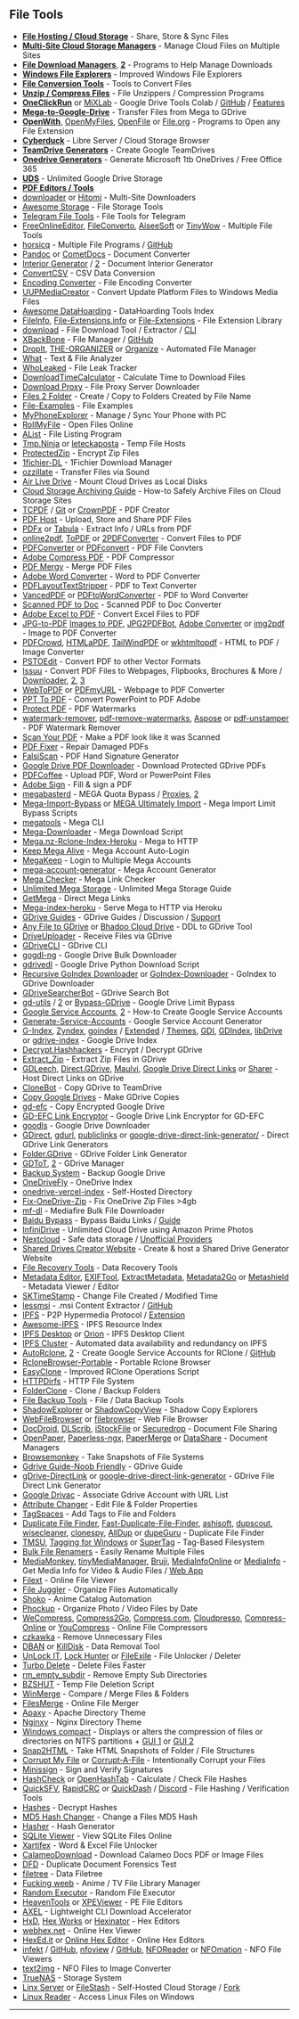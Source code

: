 ## File Tools

-   **[File Hosting / Cloud Storage](https://www.reddit.com/r/FREEMEDIAHECKYEAH/wiki/storage#wiki_file_sharing_tools)** - Share, Store & Sync Files
-   **[Multi-Site Cloud Storage Managers](https://www.reddit.com/r/FREEMEDIAHECKYEAH/wiki/storage#wiki_multi_site_cloud_storage_managers)** - Manage Cloud Files on Multiple Sites
-   **[File Download Managers](https://www.reddit.com/r/FREEMEDIAHECKYEAH/wiki/storage#wiki_file_download_managers)**, **[2](https://en.wikipedia.org/wiki/Comparison_of_download_managers)** - Programs to Help Manage Downloads
-   **[Windows File Explorers](https://www.reddit.com/r/FREEMEDIAHECKYEAH/wiki/storage#wiki_windows_file_explorers)** - Improved Windows File Explorers
-   **[File Conversion Tools](https://www.reddit.com/r/FREEMEDIAHECKYEAH/wiki/storage#wiki_file_conversion_tools)** - Tools to Convert Files
-   **[Unzip / Compress Files](https://www.reddit.com/r/FREEMEDIAHECKYEAH/wiki/storage#wiki_compression_programs)** - File Unzippers / Compression Programs
-   **[OneClickRun](https://colab.research.google.com/github/biplobsd/OneClickRun/blob/master/OneClickRun.ipynb)** or [MiXLab](https://colab.research.google.com/github/shirooo39/MiXLab/blob/master/MiXLab.ipynb) - Google Drive Tools Colab / [GitHub](https://github.com/biplobsd/OneClickRun) / [Features](https://i.imgur.com/hEHM7Vy.png)
-   **[Mega-to-Google-Drive](https://github.com/cheems/Mega-to-Google-Drive)** - Transfer Files from Mega to GDrive
-   **[OpenWith](https://www.openwith.org/)**, [OpenMyFiles](https://www.openmyfiles.com/), [OpenFile](https://www.openfile.me/) or [File.org](https://file.org/) - Programs to Open any File Extension
-   **[Cyberduck](https://cyberduck.io/)** - Libre Server / Cloud Storage Browser
-   **[TeamDrive Generators](https://www.reddit.com/r/FREEMEDIAHECKYEAH/wiki/storage#wiki_teamdrive_generators)** - Create Google TeamDrives
-   **[Onedrive Generators](https://www.reddit.com/r/FREEMEDIAHECKYEAH/wiki/storage#wiki_onedrive_generators)** - Generate Microsoft 1tb OneDrives / Free Office 365
-   **[UDS](https://github.com/stewartmcgown/uds)** - Unlimited Google Drive Storage
-   **[PDF Editors / Tools](https://www.reddit.com/r/FREEMEDIAHECKYEAH/wiki/storage#wiki_pdf_editors_.2F_toolkits)**
-   [downloader](https://downloader.la/) or [Hitomi](https://github.com/KurtBestor/Hitomi-Downloader) - Multi-Site Downloaders
-   [Awesome Storage](https://github.com/okhosting/awesome-storage) - File Storage Tools
-   [Telegram File Tools](https://www.reddit.com/r/FREEMEDIAHECKYEAH/wiki/storage#wiki_telegram_file_tools) - File Tools for Telegram
-   [FreeOnlineEditor](https://freeonlineeditor.com/), [FileConverto](https://fileconverto.com/), [AiseeSoft](https://aiseesoft.com/) or [TinyWow](https://tinywow.com/) - Multiple File Tools
-   [horsicq](https://horsicq.github.io/) - Multiple File Programs / [GitHub](https://github.com/horsicq/)
-   [Pandoc](https://pandoc.org/) or [CometDocs](https://www.cometdocs.com/) - Document Converter
-   [Interior Generator](https://powerkdp.com/interior-generator/) / [2](https://designer.bookbolt.io/interior-generator.php) - Document Interior Generator
-   [ConvertCSV](https://www.convertcsv.com/) - CSV Data Conversion
-   [Encoding Converter](https://encoding-converter.netlify.app/) - File Encoding Converter
-   [UUPMediaCreator](https://github.com/gus33000/UUPMediaCreator) - Convert Update Platform Files to Windows Media Files
-   [Awesome DataHoarding](https://github.com/simon987/awesome-datahoarding) - DataHoarding Tools Index
-   [FileInfo](https://fileinfo.com/), [File-Extensions.info](https://file-extensions.info/) or [File-Extensions](https://www.file-extensions.org/) - File Extension Library
-   [download](https://github.com/kevva/download) - File Download Tool / Extractor / [CLI](https://github.com/kevva/download-cli)
-   [XBackBone](https://xbackbone.app/) - File Manager / [GitHub](https://github.com/SergiX44/XBackBone)
-   [DropIt](http://www.dropitproject.com/), [THE-ORGANIZER](https://github.com/mishrabiswajit/THE-ORGANIZER/) or [Organize](https://github.com/tfeldmann/organize) - Automated File Manager
-   [What](https://github.com/bee-san/pyWhat) - Text & File Analyzer
-   [WhoLeaked](https://github.com/utkusen/wholeaked) - File Leak Tracker
-   [DownloadTimeCalculator](https://downloadtimecalculator.com/) - Calculate Time to Download Files
-   [Download Proxy](https://download-proxy.zhaofengying.com/) - File Proxy Server Downloader
-   [Files 2 Folder](https://www.dcmembers.com/skwire/download/files-2-folder/) - Create / Copy to Folders Created by File Name
-   [File-Examples](https://file-examples.com/) - File Examples
-   [MyPhoneExplorer](https://www.fjsoft.at/) - Manage / Sync Your Phone with PC
-   [RollMyFile](https://rollmyfile.com/) - Open Files Online
-   [AList](https://github.com/Xhofe/alist) - File Listing Program
-   [Tmp.Ninja](https://tmp.ninja/) or [leteckaposta](http://leteckaposta.cz/) - Temp File Hosts
-   [ProtectedZip](https://protectedzip.com/) - Encrypt Zip Files
-   [1fichier-DL](https://github.com/manuGMG/1fichier-dl) - 1Fichier Download Manager
-   [ozzillate](https://www.ozzillate.com/) - Transfer Files via Sound
-   [Air Live Drive](https://www.airlivedrive.com/en/) - Mount Cloud Drives as Local Disks
-   [Cloud Storage Archiving Guide](https://pastebin.com/kLhLHsXg) - How-to Safely Archive Files on Cloud Storage Sites
-   [TCPDF](https://tcpdf.org/) / [Git](https://github.com/tecnickcom/tcpdf) or [CrownPDF](https://www.crownpdf.com/) - PDF Creator
-   [PDF Host](https://pdfhost.io/) - Upload, Store and Share PDF Files
-   [PDFx](https://www.metachris.com/pdfx/) or [Tabula](https://tabula.technology/) - Extract Info / URLs from PDF
-   [online2pdf](https://online2pdf.com/), [ToPDF](https://topdf.org/) or [2PDFConverter](https://www.2pdfconverter.com/) - Convert Files to PDF
-   [PDFConverter](https://www.pdfconverter.com/) or [PDFconvert](https://docupub.com/pdfconvert/) - PDF File Convters
-   [Adobe Compress PDF](https://www.adobe.com/acrobat/online/compress-pdf.html) - PDF Compressor
-   [PDF Mergy](https://pdfmerge.w69b.com/) - Merge PDF Files
-   [Adobe Word Converter](https://www.adobe.com/acrobat/online/word-to-pdf.html) - Word to PDF Converter
-   [PDFLayoutTextStripper](https://github.com/JonathanLink/PDFLayoutTextStripper) - PDF to Text Converter
-   [VancedPDF](https://vancepdf.com/) or [PDFtoWordConverter](https://www.pdftowordconverter.org/) - PDF to Word Converter
-   [Scanned PDF to Doc](https://www.scannedpdftoword.com/) - Scanned PDF to Doc Converter
-   [Adobe Excel to PDF](https://www.adobe.com/acrobat/online/excel-to-pdf.html) - Convert Excel Files to PDF
-   [JPG-to-PDF](https://github.com/praneetk2704/JPG-to-PDF) [Images to PDF](https://github.com/Swati4star/Images-to-PDF), [JPG2PDFBot](https://t.me/JPG2PDFBot), [Adobe Converter](https://www.adobe.com/acrobat/online/jpg-to-pdf.html) or [img2pdf](https://pypi.org/project/img2pdf/) - Image to PDF Converter
-   [PDFCrowd](https://pdfcrowd.com/), [HTMLaPDF](https://www.htmlapdf.com/), [TailWindPDF](https://tailwindpdf.com/) or [wkhtmltopdf](https://wkhtmltopdf.org/) - HTML to PDF / Image Converter
-   [PSTOEdit](http://pstoedit.net/) - Convert PDF to other Vector Formats
-   [Issuu](https://issuu.com/) - Convert PDF Files to Webpages, Flipbooks, Brochures & More / [Downloader](https://docdownloader.com/), [2](https://vebuka.com/), [3](https://docdownload.net/)
-   [WebToPDF](https://webtopdf.com/) or [PDFmyURL](https://pdfmyurl.com/) - Webpage to PDF Converter
-   [PPT To PDF](https://www.adobe.com/acrobat/online/ppt-to-pdf.html) - Convert PowerPoint to PDF Adobe
-   [Protect PDF](https://chrome.google.com/webstore/detail/protect-pdf-by-pdfliteco/ehiinfpgjdeejgicaecceplicndinpgb) - PDF Watermarks
-   [watermark-remover](https://github.com/cpappen/watermark-remover), [pdf-remove-watermarks](https://github.com/matthiasbock/pdf-remove-watermarks), [Aspose](https://products.aspose.app/pdf/annotation) or [pdf-unstamper](https://github.com/hwding/pdf-unstamper) - PDF Watermark Remover
-   [Scan Your PDF](https://www.scanyourpdf.com/) - Make a PDF look like it was Scanned
-   [PDF Fixer](https://pdffixer.com/) - Repair Damaged PDFs
-   [FalsiScan](https://gitlab.com/edouardklein/falsisign) - PDF Hand Signature Generator
-   [Google Drive PDF Downloader](https://github.com/zeltox/Google-Drive-PDF-Downloader) - Download Protected GDrive PDFs
-   [PDFCoffee](https://pdfcoffee.com/) - Upload PDF, Word or PowerPoint Files
-   [Adobe Sign](https://www.adobe.com/acrobat/online/sign-pdf.html) - Fill & sign a PDF
-   [megabasterd](https://github.com/tonikelope/megabasterd) - MEGA Quota Bypass / [Proxies](https://github.com/tonikelope/megabasterd/blob/proxy_list/proxy.txt), [2](https://rentry.co/megaproxies)
-   [Mega-Import-Bypass](https://github.com/Cyberavater/Mega-Import-Bypass) or [MEGA Ultimately Import](https://katb.in/atoyuxomuba) - Mega Import Limit Bypass Scripts
-   [megatools](https://megatools.megous.com/) - Mega CLI
-   [Mega-Downloader](https://github.com/ZonD80/mega-downloader) - Mega Download Script
-   [Mega.nz-Rclone-Index-Heroku](https://github.com/developeranaz/Mega.nz-Rclone-Index-Heroku) - Mega to HTTP
-   [Keep Mega Alive](https://github.com/3ncod3/keep-mega-alive) - Mega Account Auto-Login
-   [MegaKeep](https://github.com/xCryptic/MegaKeep) - Login to Multiple Mega Accounts
-   [mega-account-generator](https://github.com/crackhub-dev/mega-account-generator) - Mega Account Generator
-   [Mega Checker](https://github.com/Titoot/mega-checker) - Mega Link Checker
-   [Unlimited Mega Storage](https://redd.it/ffrkf3) - Unlimited Mega Storage Guide
-   [GetMega](http://getmega.net/) - Direct Mega Links
-   [Mega-index-heroku](https://github.com/developeranaz/Mega-index-heroku) - Serve Mega to HTTP via Heroku
-   [GDrive Guides](https://t.me/gdriveguides) - GDrive Guides / Discussion / [Support](https://t.me/CloneSupport)
-   [Any File to GDrive](https://github.com/cheems/Any-file-to-Google-Drive) or [Bhadoo Cloud Drive](https://github.com/adarsha2003/Bhadoo-Cloud-Drive) - DDL to GDrive Tool
-   [DriveUploader](https://driveuploader.com/) - Receive Files via GDrive
-   [GDriveCLI](https://github.com/prasmussen/gdrive) - GDrive CLI
-   [gogdl-ng](https://github.com/gogdl-ng/gogdl-ng) - Google Drive Bulk Downloader
-   [gdrivedl](https://github.com/matthuisman/gdrivedl) - Google Drive Python Download Script
-   [Recursive GoIndex Downloader](https://github.com/atlonxp/recursive-goIndex-downloader) or [GoIndex-Downloader](https://github.com/piyush2947/) - GoIndex to GDrive Downloader
-   [GDriveSearcherBot](https://github.com/TheHamkerCat/GdriveSearcherBot) - GDrive Search Bot
-   [gd-utils](https://github.com/roshanconnor123/gd-utils) / [2](https://nenokkadine.github.io/GD-Utils/) or [Bypass-GDrive](https://yuudrive.me/tools/bypass-gdrive) - Google Drive Limit Bypass
-   [Google Service Accounts](https://github.com/TheCaduceus/CloneBot_V2#-service-accounts), [2](https://teletype.in/@blooem/sa) - How-to Create Google Service Accounts
-   [Generate-Service-Accounts](https://github.com/Telestosatt/Generate-Service-Accounts) - Google Service Account Generator
-   [G-Index](https://github.com/LeeluPradhan/G-Index), [Zyndex](https://zyndex.tk/), [goindex](https://github.com/alx-xlx/goindex) / [Extended](https://github.com/cheems/goindex-extended) / [Themes](https://install.kenci.workers.dev/), [GDI](https://github.com/anymeofu/GDI), [GDIndex](https://github.com/maple3142/GDIndex), [libDrive](https://github.com/libDrive/heroku) or [gdrive-index](https://github.com/alx-xlx/gdrive-index) - Google Drive Index
-   [Decrypt.Hashhackers](https://decrypt.hashhackers.com/) - Encrypt / Decrypt GDrive
-   [Extract_Zip](https://colab.research.google.com/drive/1L74g3bsV0YEMbDSUj4Kxrwi26mgjxVpp?usp=sharing) - Extract Zip Files in GDrive
-   [GDLeech](https://github.com/AdithyanNellickal/GDLeech), [Direct.GDrive](https://direct.gdrive.vip/en/), [Maulvi](https://maulvi.github.io/), [Google Drive Direct Links](https://greasyfork.org/en/scripts/10052) or [Sharer](https://sharer.pw/) - Host Direct Links on GDrive
-   [CloneBot](https://github.com/MsGsuite/CloneBot_Heroku) - Copy GDrive to TeamDrive
-   [Copy Google Drives](https://www.reddit.com/r/FREEMEDIAHECKYEAH/wiki/storage#wiki_copy_google_drives) - Make GDrive Copies
-   [gd-efc](https://anadius.github.io/gd-efc/) - Copy Encrypted Google Drive
-   [GD-EFC Link Encryptor](https://rekulous.github.io/gd-efc-encryptor/) - Google Drive Link Encryptor for GD-EFC
-   [goodls](https://github.com/tanaikech/goodls) - Google Drive Downloader
-   [GDirect](https://www.gdirect.link/), [gdurl](https://gdurl.com/), [publiclinks](https://publiclinks.hashhackers.com/) or [google-drive-direct-link-generator/](https://www.wonderplugin.com/online-tools/google-drive-direct-link-generator/) - Direct GDrive Link Generators
-   [Folder.GDrive](https://folder.gdrive.vip/) - GDrive Folder Link Generator
-   [GDToT](https://gdtot.eu/), [2](https://new1.gdtot.sbs/) - GDrive Manager
-   [Backup System](https://github.com/danielpy108/BackUpMySystem) - Backup Google Drive
-   [OneDriveFly](https://github.com/Tai7sy/OneDriveFly) - OneDrive Index
-   [onedrive-vercel-index](https://github.com/spencerwooo/onedrive-vercel-index) - Self-Hosted Directory
-   [Fix-OneDrive-Zip](https://github.com/pmqs/Fix-OneDrive-Zip) - Fix OneDrive Zip Files >4gb
-   [mf-dl](https://gitgud.io/Pyxia/mf-dl/) - Mediafire Bulk File Downloader
-   [Baidu Bypass](https://baidu.crackhub.site/) - Bypass Baidu Links / [Guide](https://baidu.crackhub.site/help)
-   [InfiniDrive](https://github.com/nicomda/InfiniDrive) - Unlimited Cloud Drive using Amazon Prime Photos
-   [Nextcloud](https://nextcloud.com/) - Safe data storage / [Unofficial Providers](https://nextcloud.com/signup/)
-   [Shared Drives Creator Website](https://github.com/MsGsuite/Shared-Drives-Creator-Website) - Create & host a Shared Drive Generator Website
-   [File Recovery Tools](https://www.reddit.com/r/FREEMEDIAHECKYEAH/wiki/storage#wiki_file_recovery_tools) - Data Recovery Tools
-   [Metadata Editor](https://metaeditor.services.picvario.com/), [EXIFTool](https://exiftool.org/), [ExtractMetadata](https://www.extractmetadata.com/), [Metadata2Go](https://www.metadata2go.com/) or [Metashield](https://metashieldclean-up.elevenpaths.com/) - Metadata Viewer / Editor
-   [SKTimeStamp](https://tools.stefankueng.com/SKTimeStamp.html) - Change File Created / Modified Time
-   [lessmsi](https://lessmsi.activescott.com/) - .msi Content Extractor / [GitHub](https://github.com/activescott/lessmsi)
-   [IPFS](https://ipfs.io/) - P2P Hypermedia Protocol / [Extension](https://github.com/ipfs-shipyard/ipfs-companion)
-   [Awesome-IPFS](https://github.com/ipfs/awesome-ipfs) - IPFS Resource Index
-   [IPFS Desktop](https://github.com/ipfs/ipfs-desktop) or [Orion](https://orion.qm64.tech/) - IPFS Desktop Client
-   [IPFS Cluster](https://cluster.ipfs.io/) - Automated data availability and redundancy on IPFS
-   [AutoRclone](https://github.com/Rekulous/AutoRClone-Colab), [2](https://colab.research.google.com/github/Rekulous/AutoRClone-Colab/blob/main/AutoRClone.ipynb) - Create Google Service Accounts for RClone / [GitHub](https://github.com/xyou365/AutoRclone)
-   [RcloneBrowser-Portable](https://github.com/MinorMole/RcloneBrowser-Portable) - Portable Rclone Browser
-   [EasyClone](https://github.com/xd003/easyclone) - Improved RClone Operations Script
-   [HTTPDirfs](https://github.com/fangfufu/httpdirfs) - HTTP File System
-   [FolderClone](http://www.folderclone.com/) - Clone / Backup Folders
-   [File Backup Tools](https://www.reddit.com/r/FREEMEDIAHECKYEAH/wiki/storage#wiki_file_backup_tools) - File / Data Backup Tools
-   [ShadowExplorer](https://www.shadowexplorer.com/) or [ShadowCopyView](https://www.nirsoft.net/utils/shadow_copy_view.html/) - Shadow Copy Explorers
-   [WebFileBrowser](http://cgdave.github.io/webfilebrowser/) or [filebrowser](https://github.com/filebrowser/filebrowser/) - Web File Browser
-   [DocDroid](https://www.docdroid.net/), [DLScrib](https://dlscrib.com/), [iStockFile](http://istockfile.com/) or [Securedrop](https://securedrop.org/) - Document File Sharing
-   [OpenPaper](https://openpaper.work/en/), [Paperless-ngx](https://github.com/paperless-ngx/paperless-ngx), [PaperMerge](https://www.papermerge.com/) or [DataShare](https://datashare.icij.org/) - Document Managers
-   [Browsemonkey](https://github.com/shukriadams/browsemonkey) - Take Snapshots of File Systems
-   [Gdrive Guide-Noob Friendly](https://telegra.ph/Gdrive-Guide-Noob-Friendly-04-10) - GDrive Guide
-   [gDrive-DirectLink](https://github.com/jagrit007/gDrive-DirectLink) or [google-drive-direct-link-generator](https://www.wonderplugin.com/online-tools/google-drive-direct-link-generator/) - GDrive File Direct Link Generator
-   [Google Drivac](https://github.com/Data-Horde/gdrivac) - Associate Gdrive Account with URL List
-   [Attribute Changer](https://www.petges.lu/) - Edit File & Folder Properties
-   [TagSpaces](https://www.tagspaces.org/) - Add Tags to File and Folders
-   [Duplicate File Finder](https://www.auslogics.com/en/software/duplicate-file-finder/), [Fast-Duplicate-File-Finder](https://www.mindgems.com/products/Fast-Duplicate-File-Finder/Fast-Duplicate-File-Finder-About.htm), [ashisoft](https://www.ashisoft.com/), [dupscout](https://www.dupscout.com/dupscout_search_duplicate_files.html), [wisecleaner](https://www.wisecleaner.com/wise-duplicate-finder.html), [clonespy](https://www.clonespy.com/), [AllDup](http://www.alldup.info/) or [dupeGuru](https://dupeguru.voltaicideas.net/) - Duplicate File Finder
-   [TMSU](https://github.com/oniony/TMSU), [Tagging for Windows](https://tagging.connectpaste.com/) or [SuperTag](https://github.com/amoffat/supertag) - Tag-Based Filesystem
-   [Bulk File Renamers](https://www.reddit.com/r/FREEMEDIAHECKYEAH/wiki/storage#wiki_bulk_file_renamers) - Easily Rename Multiple Files
-   [MediaMonkey](https://www.mediamonkey.com/), [tinyMediaManager](https://www.tinymediamanager.org/), [Bruji](https://www.bruji.com/), [MediaInfoOnline](https://mediaarea.net/MediaInfoOnline) or [MediaInfo](https://mediaarea.net/en/MediaInfo) - Get Media Info for Video & Audio Files / [Web App](https://overbits.herokuapp.com/mediainfo/)
-   [Filext](https://filext.com/) - Online File Viewer
-   [File Juggler](https://www.filejuggler.com/) - Organize Files Automatically
-   [Shoko](https://github.com/shokoanime) - Anime Catalog Automation
-   [Phockup](https://github.com/ivandokov/phockup) - Organize Photo / Video Files by Date
-   [WeCompress](https://www.wecompress.com/), [Compress2Go](https://www.compress2go.com/), [Compress.com](https://www.compresss.com/), [Cloudpresso](https://cloudpresso.com/), [Compress-Online](https://compress-online.com/) or [YouCompress](https://www.youcompress.com/) - Online File Compressors
-   [czkawka](https://github.com/qarmin/czkawka) - Remove Unnecessary Files
-   [DBAN](https://dban.org/) or [KillDisk](http://killdisk.com/killdisk-home.htm) - Data Removal Tool
-   [UnLock IT](https://emcosoftware.com/unlock-it/download), [Lock Hunter](https://lockhunter.com/) or [FileExile](https://sourceforge.net/projects/filexile/) - File Unlocker / Deleter
-   [Turbo Delete](https://github.com/XtremeDevX/turbo-delete) - Delete Files Faster
-   [rm_empty_subdir](https://gist.github.com/simon987/f5c2cd7602898615ac9bc8c762d9fe1d) - Remove Empty Sub Directories
-   [BZSHUT](https://github.com/arunkumartdr/BZSHUT) - Temp File Deletion Script
-   [WinMerge](https://winmerge.org/) - Compare / Merge Files & Folders
-   [FilesMerge](https://www.filesmerge.com/) - Online File Merger
-   [Apaxy](https://oupala.github.io/apaxy/) - Apache Directory Theme
-   [Nginxy](https://github.com/lfelipe1501/Nginxy) - Nginx Directory Theme
-   [Windows compact](https://docs.microsoft.com/en-us/windows-server/administration/windows-commands/compact) - Displays or alters the compression of files or directories on NTFS partitions + [GUI 1](https://github.com/ImminentFate/CompactGUI) or [GUI 2](https://github.com/Freaky/Compactor)
-   [Snap2HTML](https://rlvision.com/snap2html/about.php) - Take HTML Snapshots of Folder / File Structures
-   [Corrupt My File](http://www.corruptmyfile.com/) or [Corrupt-A-File](https://corrupt-a-file.net/) - Intentionally Corrupt your Files
-   [Minissign](https://jedisct1.github.io/minisign/) - Sign and Verify Signatures
-   [HashCheck](https://github.com/idrassi/HashCheck) or [OpenHashTab](https://github.com/namazso/OpenHashTab) - Calculate / Check File Hashes
-   [QuickSFV](https://quicksfv.org/), [RapidCRC](http://rapidcrc.sourceforge.net/) or [QuickDash](https://github.com/AndreVuillemot160/QuickDash/) / [Discord](https://discord.gg/ZuxmMXdGpm) - File Hashing / Verification Tools
-   [Hashes](https://hashes.com/) - Decrypt Hashes
-   [MD5 Hash Changer](https://github.com/ewwink/MD5-Hash-Changer) - Change a Files MD5 Hash
-   [Hasher](https://www.igorware.com/hasher) - Hash Generator
-   [SQLite Viewer](https://inloop.github.io/sqlite-viewer/) - View SQLite Files Online
-   [Xartifex](http://xartifex.com/) - Word & Excel File Unlocker
-   [CalameoDownload](https://calameodownload.com/) - Download Calameo Docs PDF or Image Files
-   [DFD](https://dfd.inf.tu-dresden.de/) - Duplicate Document Forensics Test
-   [filetree](https://github.com/roboyoshi/datacurator-filetree) - Data Filetree
-   [Fucking weeb](https://github.com/cosarara/fucking-weeb) - Anime / TV File Library Manager
-   [Random Executor](https://sneakysnail.net/random-executor/) - Random File Executor
-   [HeavenTools](http://www.heaventools.net/) or [XPEViewer](https://horsicq.github.iohttps://github.com/horsicq/XPEViewer) - PE File Editors
-   [AXEL](https://github.com/axel-download-accelerator/axel) - Lightweight CLI Download Accelerator
-   [HxD](https://mh-nexus.de/en/hxd/), [Hex Works](https://hex-works.com/eng) or [Hexinator](https://hexinator.com/) - Hex Editors
-   [webhex.net](https://en.webhex.net/) - Online Hex Viewer
-   [HexEd.it](https://hexed.it/) or [Online Hex Editor](https://www.onlinehexeditor.com/) - Online Hex Editors
-   [infekt](https://infekt.ws/) / [GitHub](https://github.com/syndicodefront/infekt), [nfoview](https://otsaloma.io/nfoview/) / [GitHub](https://github.com/otsaloma/nfoview), [NFOReader](http://www.nforeader.com/) or [NFOmation](https://nfomation.net/) - NFO File Viewers
-   [text2img](https://master.ayra.ch/text2img/) - NFO Files to Image Converter
-   [TrueNAS](https://www.truenas.com/) - Storage System
-   [Linx Server](https://github.com/andreimarcu/linx-server) or [FileStash](http://www.filestash.app/) - Self-Hosted Cloud Storage / [Fork](https://github.com/ZizzyDizzyMC/linx-server/)
-   [Linux Reader](https://www.diskinternals.com/linux-reader/) - Access Linux Files on Windows
---